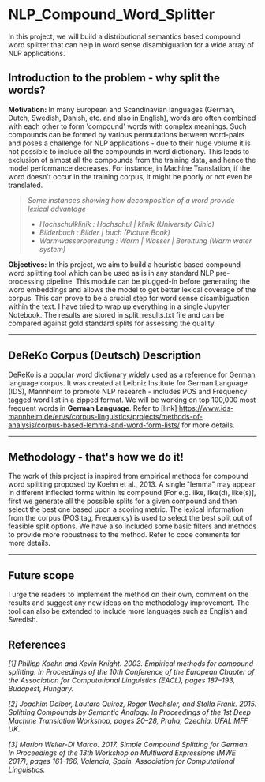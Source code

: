 # NLP_Compound_Word_Splitter
In this project, we will build a distributional semantics based compound word splitter that can help in word sense disambiguation for a wide array of NLP applications.


## Introduction to the problem - why split the words?

**Motivation:** In many European and Scandinavian languages (German, Dutch, Swedish, Danish, etc. and also in English), words are often combined with each other to form 'compound' words with complex meanings. Such compounds can be formed by various permutations between word-pairs and poses a challenge for NLP applications - due to their huge volume it is not possible to include all the compounds in word dictionary. This leads to exclusion of almost all the compounds from the training data, and hence the model performance decreases. For instance, in Machine Translation, if the word doesn't occur in the training corpus, it might be poorly or not even be translated. 

> *Some instances showing how decomposition of a word provide lexical advantage*
 > * *Hochschulklinik	: Hochschul | klinik (University Clinic)*
 > * *Bilderbuch	: Bilder | buch (Picture Book)*
 > * *Warmwasserbereitung : Warm | Wasser | Bereitung (Warm water system)*



**Objectives:** In this project, we aim to build a heuristic based compound word splitting tool which can be used as is in any standard NLP pre-processing pipeline. This module can be plugged-in before generating the word embeddings and allows the model to get better lexical coverage of the corpus. This can prove to be a crucial step for word sense disambiguation within the text. I have tried to wrap up everything in a single Jupyter Notebook. The results are stored in split_results.txt file and can be compared against gold standard splits for assessing the quality.

---

## DeReKo Corpus (Deutsch) Description

DeReKo is a popular word dictionary widely used as a reference for German language corpus. It was created at Leibniz Institute for German Language (IDS), Mannheim to promote NLP research - includes POS and Frequency tagged word list in a zipped format. We will be working on top 100,000 most frequent words in **German Language**. Refer to [link] https://www.ids-mannheim.de/en/s/corpus-linguistics/projects/methods-of-analysis/corpus-based-lemma-and-word-form-lists/ for more details.

---

## Methodology - that's how we do it!

The work of this project is inspired from empirical methods for compound word splitting proposed by Koehn et al., 2013. A single "lemma" may appear in different inflecled forms within its compound [For e.g. like, like(d), like(s)], first we generate all the possible splits for a given compound and then select the best one based upon a scoring metric. The lexical information from the corpus (POS tag, Frequency) is used to select the best split out of feasible split options. We have also included some basic filters and methods to provide more robustness to the method. Refer to code comments for more details.

--- 

## Future scope

I urge the readers to implement the method on their own, comment on the results and suggest any new ideas on the methodology improvement. The tool can also be extended to include more languages such as English and Swedish.

## References

*[1] Philipp Koehn and Kevin Knight. 2003. Empirical methods for compound splitting. In Proceedings of the 10th Conference of the European Chapter of the Association for Computational Linguistics (EACL), pages 187–193, Budapest, Hungary.*

*[2] Joachim Daiber, Lautaro Quiroz, Roger Wechsler, and Stella Frank. 2015. Splitting Compounds by Semantic Analogy. In Proceedings of the 1st Deep Machine Translation Workshop, pages 20–28, Praha, Czechia. ÚFAL MFF UK.*

*[3] Marion Weller-Di Marco. 2017. Simple Compound Splitting for German. In Proceedings of the 13th Workshop on Multiword Expressions (MWE 2017), pages 161–166, Valencia, Spain. Association for Computational Linguistics.*
